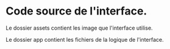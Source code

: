 # Code source de l'interface.
Le dossier assets contient les image que l'interface utilise.

Le dossier app contient les fichiers de la logique de l'interface.
